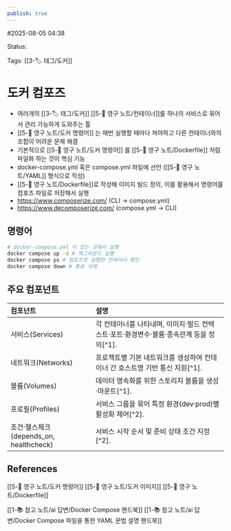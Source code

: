 ```yaml
---
publish: true
---
```

#2025-08-05 04:38

Status: 

Tags: [[3-🏷️ 태그/도커]]

# 도커 컴포즈
- 여러개의 [[3-🏷️ 태그/도커]] [[5-💎 영구 노트/컨테이너]]를 하나의 서비스로 묶어서 관리 가능하게 도와주는 툴
- [[5-💎 영구 노트/도커 명령어]] 는 매번 실행할 때마다 쳐야하고 다른 컨테이너와의 조합이 어려운 문제 해결
- 기본적으로 [[5-💎 영구 노트/도커 명령어]] 를 [[5-💎 영구 노트/Dockerfile]] 처럼 파일화 하는 것이 핵심 기능
- docker-compose.yml 혹은 compose.yml 파일에 선언 ([[5-💎 영구 노트/YAML]] 형식으로 작성)
- [[5-💎 영구 노트/Dockerfile]]로 작성해 이미지 빌드 정의, 이를 활용해서 명령어를 컴포즈 파일로 저장해서 실행
- https://www.composerize.com/ (CLI ->  compose.yml)
- https://www.decomposerize.com/  (compose.yml ->  CLI)
## 명령어
```bash
# docker-compose.yml 이 있는 곳에서 실행
docker compose up -d # 백그라운드 실행
docker compose ps # 컴포즈로 실행한 컨테이너 확인
docker compose down # 종료 삭제
```
## 주요 컴포넌트
| 컴포넌트                             | 설명                                                   |
| :------------------------------- | :--------------------------------------------------- |
| 서비스(Services)                    | 각 컨테이너를 나타내며, 이미지·빌드 컨텍스트·포트·환경변수·볼륨·종속관계 등을 정의[^1]. |
| 네트워크(Networks)                   | 프로젝트별 기본 네트워크를 생성하여 컨테이너 간 호스트명 기반 통신 지원[^1].        |
| 볼륨(Volumes)                      | 데이터 영속화를 위한 스토리지 볼륨을 생성·마운트[^1].                     |
| 프로필(Profiles)                    | 서비스 그룹을 묶어 특정 환경(dev·prod)별 활성화 제어[^2].              |
| 조건·헬스체크(depends_on, healthcheck) | 서비스 시작 순서 및 준비 상태 조건 지정[^2].                         |

## References
[[5-💎 영구 노트/도커 명령어]]
[[5-💎 영구 노트/도커 이미지]]
[[5-💎 영구 노트/Dockerfile]]

[[1-📚 참고 노트/ai 답변/Docker Compose 핸드북]]
[[1-📚 참고 노트/ai 답변/Docker Compose 파일을 통한 YAML 문법 설명 핸드북]]